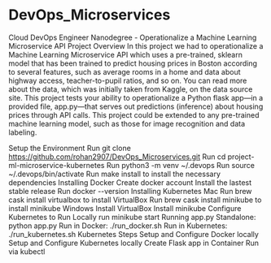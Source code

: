 # DevOps_Microservices
Cloud DevOps Engineer Nanodegree - Operationalize a Machine Learning Microservice API
Project Overview
In this project we had to operationalize a Machine Learning Microservice API which uses a pre-trained, sklearn model that has been trained to predict housing prices in Boston according to several features, such as average rooms in a home and data about highway access, teacher-to-pupil ratios, and so on. You can read more about the data, which was initially taken from Kaggle, on the data source site. This project tests your ability to operationalize a Python flask app—in a provided file, app.py—that serves out predictions (inference) about housing prices through API calls. This project could be extended to any pre-trained machine learning model, such as those for image recognition and data labeling.

Setup the Environment
Run git clone https://github.com/rohan2907/DevOps_Microservices.git
Run cd project-ml-microservice-kubernetes
Run python3 -m venv ~/.devops
Run source ~/.devops/bin/activate
Run make install to install the necessary dependencies
Installing Docker
Create docker account
Install the lastest stable release
Run docker --version
Installing Kubernetes
Mac
Run brew cask install virtualbox to install VirtualBox
Run brew cask install minikube to install minikube
Windows
Install VirtualBox
Install minikube
Configure Kubernetes to Run Locally
run minikube start
Running app.py
Standalone: python app.py
Run in Docker: ./run_docker.sh
Run in Kubernetes: ./run_kubernetes.sh
Kubernetes Steps
Setup and Configure Docker locally
Setup and Configure Kubernetes locally
Create Flask app in Container
Run via kubectl
